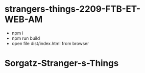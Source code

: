 # strangers-things-2209-FTB-ET-WEB-AM

- npm i
- npm run build
- open file dist/index.html from browser
# Sorgatz-Stranger-s-Things
